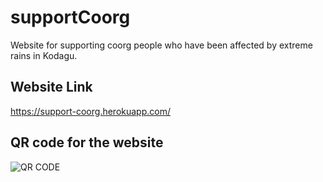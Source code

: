 # supportCoorg
Website for supporting coorg people who have been affected by extreme rains in Kodagu.

## Website Link
https://support-coorg.herokuapp.com/

## QR code for the website
![QR CODE](https://qrcgcustomers.s3.amazonaws.com/account3608868/qrcodes/11077577.png)
